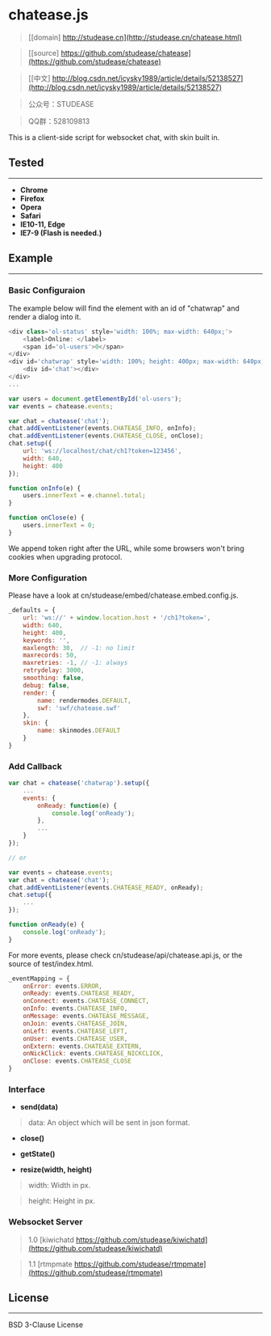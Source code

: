 ﻿# chatease.js

> [[domain] http://studease.cn](http://studease.cn/chatease.html)

> [[source] https://github.com/studease/chatease](https://github.com/studease/chatease)

> [[中文] http://blog.csdn.net/icysky1989/article/details/52138527](http://blog.csdn.net/icysky1989/article/details/52138527)

> 公众号：STUDEASE

> QQ群：528109813

This is a client-side script for websocket chat, with skin built in.


## Tested
---------

* **Chrome**
* **Firefox**
* **Opera**
* **Safari**
* **IE10-11, Edge**
* **IE7-9 (Flash is needed.)**


## Example
----------

### Basic Configuraion

The example below will find the element with an id of "chatwrap" and render a dialog into it.

```js
<div class='ol-status' style='width: 100%; max-width: 640px;'>
	<label>Online: </label>
	<span id='ol-users'>0</span>
</div>
<div id='chatwrap' style='width: 100%; height: 400px; max-width: 640px;'>
	<div id='chat'></div>
</div>
...

var users = document.getElementById('ol-users');
var events = chatease.events;

var chat = chatease('chat');
chat.addEventListener(events.CHATEASE_INFO, onInfo);
chat.addEventListener(events.CHATEASE_CLOSE, onClose);
chat.setup({
	url: 'ws://localhost/chat/ch1?token=123456',
	width: 640,
	height: 400
});

function onInfo(e) {
	users.innerText = e.channel.total;
}

function onClose(e) {
	users.innerText = 0;
}
```

We append token right after the URL, while some browsers won't bring cookies when upgrading protocol.

### More Configuration

Please have a look at cn/studease/embed/chatease.embed.config.js.

```js
_defaults = {
	url: 'ws://' + window.location.host + '/ch1?token=',
	width: 640,
	height: 400,
	keywords: '',
	maxlength: 30,  // -1: no limit
	maxrecords: 50,
	maxretries: -1, // -1: always
	retrydelay: 3000,
	smoothing: false,
	debug: false,
	render: {
		name: rendermodes.DEFAULT,
		swf: 'swf/chatease.swf'
	},
	skin: {
		name: skinmodes.DEFAULT
	}
}
```

### Add Callback

```js
var chat = chatease('chatwrap').setup({
	...
	events: {
		onReady: function(e) {
			console.log('onReady');
		},
		...
	}
});

// or

var events = chatease.events;
var chat = chatease('chat');
chat.addEventListener(events.CHATEASE_READY, onReady);
chat.setup({
	...
});

function onReady(e) {
	console.log('onReady');
}
```

For more events, please check cn/studease/api/chatease.api.js, or the source of test/index.html.

```js
_eventMapping = {
	onError: events.ERROR,
	onReady: events.CHATEASE_READY,
	onConnect: events.CHATEASE_CONNECT,
	onInfo: events.CHATEASE_INFO,
	onMessage: events.CHATEASE_MESSAGE,
	onJoin: events.CHATEASE_JOIN,
	onLeft: events.CHATEASE_LEFT,
	onUser: events.CHATEASE_USER,
	onExtern: events.CHATEASE_EXTERN,
	onNickClick: events.CHATEASE_NICKCLICK,
	onClose: events.CHATEASE_CLOSE
}
```

### Interface

* **send(data)**

> 	data: An object which will be sent in json format.

* **close()**

* **getState()**

* **resize(width, height)**

> 	width: Width in px.

> 	height: Height in px.

### Websocket Server

> 	1.0 [kiwichatd https://github.com/studease/kiwichatd](https://github.com/studease/kiwichatd)

> 	1.1 [rtmpmate https://github.com/studease/rtmpmate](https://github.com/studease/rtmpmate)


## License
----------

BSD 3-Clause License
